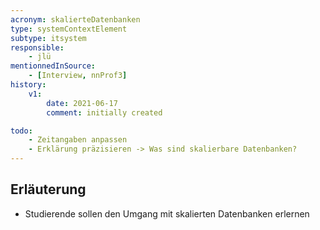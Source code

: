 ```yaml
---
acronym: skalierteDatenbanken
type: systemContextElement
subtype: itsystem
responsible:
    - jlü
mentionnedInSource: 
    - [Interview, nnProf3]
history:
    v1:
        date: 2021-06-17
        comment: initially created

todo:
    - Zeitangaben anpassen
    - Erklärung präzisieren -> Was sind skalierbare Datenbanken? 
---
```



## Erläuterung
* Studierende sollen den Umgang mit skalierten Datenbanken erlernen
